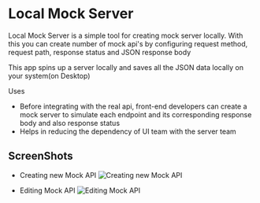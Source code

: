 # Local Mock Server

Local Mock Server is a simple tool for creating mock server locally. With this you can create number of mock api's by configuring request method, request path, response status and JSON response body

This app spins up a server locally and saves all the JSON data locally on your system(on Desktop)

Uses
 - Before integrating with the real api, front-end developers can create a mock server to simulate each endpoint and its corresponding response body and also response status
 - Helps in reducing the dependency of UI team with the server team

## ScreenShots

 - Creating new Mock API
![Creating new Mock API](https://drive.google.com/file/d/1bIsfYgl9kQlLznjAf7nME6w4Die0KwEv/view?usp=sharing)
 
 - Editing Mock API
   ![Editing Mock API](https://drive.google.com/file/d/1iI1ZG-VkkppsuWZJA26f4GVJcUXR9Fo7/view?usp=sharing)


